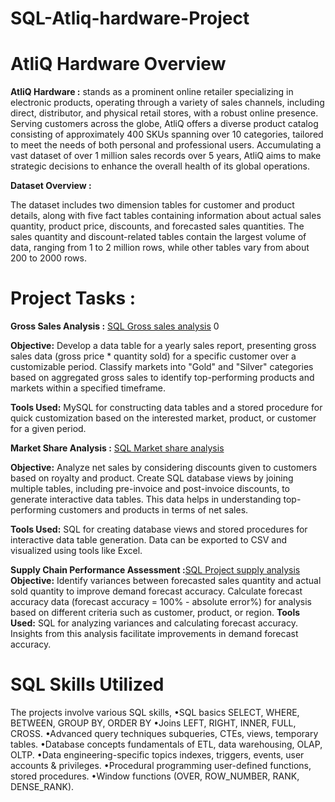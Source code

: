 # SQL-Atliq-hardware-Project
# AtliQ Hardware Overview

**AtliQ Hardware :** stands as a prominent online retailer specializing in electronic products, operating through a variety of sales channels, including direct, distributor, and physical retail stores, with a robust online presence. Serving customers across the globe, AtliQ offers a diverse product catalog consisting of approximately 400 SKUs spanning over 10 categories, tailored to meet the needs of both personal and professional users. Accumulating a vast dataset of over 1 million sales records over 5 years, AtliQ aims to make strategic decisions to enhance the overall health of its global operations.

**Dataset Overview :**

The dataset includes two dimension tables for customer and product details, along with five fact tables containing information about actual sales quantity, product price, discounts, and forecasted sales quantities. The sales quantity and discount-related tables contain the largest volume of data, ranging from 1 to 2 million rows, while other tables vary from about 200 to 2000 rows.

# Project Tasks : 

**Gross Sales Analysis :** [SQL Gross sales analysis](https://github.com/Prasad-ig/SQL-Atliq-hardware-Project/blob/main/SQL%20Project_gross%20sales.sql)
0

**Objective:** Develop a data table for a yearly sales report, presenting gross sales data (gross price * quantity sold) for a specific customer over a customizable period. Classify markets into "Gold" and "Silver" categories based on aggregated gross sales to identify top-performing products and markets within a specified timeframe.

**Tools Used:** MySQL for constructing data tables and a stored procedure for quick customization based on the interested market, product, or customer for a given period.

**Market Share Analysis :** [SQL Market share analysis](https://github.com/Prasad-ig/SQL-Atliq-hardware-Project/blob/main/SQL%20Project_market%20share.sql)

**Objective:** Analyze net sales by considering discounts given to customers based on royalty and product. Create SQL database views by joining multiple tables, including pre-invoice and post-invoice discounts, to generate interactive data tables. This data helps in understanding top-performing customers and products in terms of net sales.

**Tools Used:** SQL for creating database views and stored procedures for interactive data table generation. Data can be exported to CSV and visualized using tools like Excel.

**Supply Chain Performance Assessment :**[SQL Project supply analysis]()
**Objective:** Identify variances between forecasted sales quantity and actual sold quantity to improve demand forecast accuracy. Calculate forecast accuracy data (forecast accuracy = 100% - absolute error%) for analysis based on different criteria such as customer, product, or region.
**Tools Used:** SQL for analyzing variances and calculating forecast accuracy. Insights from this analysis facilitate improvements in demand forecast accuracy.

# SQL Skills Utilized
The projects involve various SQL skills, 
•SQL basics SELECT, WHERE, BETWEEN, GROUP BY, ORDER BY
•Joins LEFT, RIGHT, INNER, FULL, CROSS. 
•Advanced query techniques subqueries, CTEs, views, temporary tables.
•Database concepts fundamentals of ETL, data warehousing, OLAP, OLTP.
•Data engineering-specific topics indexes, triggers, events, user accounts & privileges.
•Procedural programming user-defined functions, stored procedures.
•Window functions (OVER, ROW_NUMBER, RANK, DENSE_RANK).
